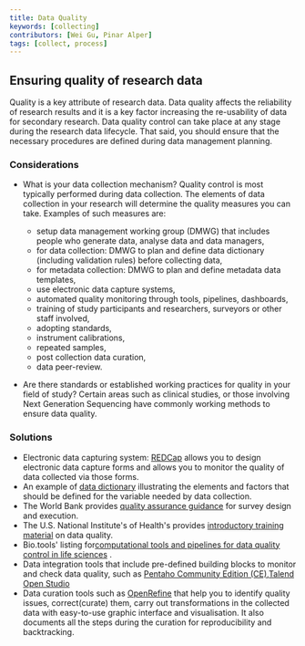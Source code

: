 ```yaml
---
title: Data Quality
keywords: [collecting]
contributors: [Wei Gu, Pinar Alper]
tags: [collect, process]
---
```


## Ensuring quality of research data

Quality is a key attribute of research data. Data quality affects the reliability of research results and it is a key factor increasing the re-usability of data for secondary research. Data quality control can take place at any stage during the research data lifecycle. That said, you should ensure that the necessary procedures are defined during data management planning. 


### Considerations

  * What is your data collection mechanism? Quality control is most typically performed during data collection. The elements of data collection in your research will determine the quality measures you can take.
Examples of such measures are:
      * setup data management working group (DMWG) that includes people who generate data, analyse data and data managers,
      * for data collection: DMWG to plan and define data dictionary (including validation rules) before collecting data,
      * for metadata collection: DMWG to plan and define metadata data templates,
      * use electronic data capture systems,
      * automated quality monitoring through tools, pipelines, dashboards,
      * training of study participants and researchers, surveyors or other staff involved,
      * adopting standards,
      * instrument calibrations, 
      * repeated samples, 
      * post collection data curation, 
      * data peer-review.
  
  * Are there standards or established working practices for quality in your field of study? Certain areas such as clinical studies, or those involving Next Generation Sequencing have commonly working methods to ensure data quality.
  

### Solutions

  * Electronic data capturing system: [REDCap](https://www.project-redcap.org) allows you to design electronic data capture forms and allows you to monitor the quality of data collected via those forms.
  * An example of [data dictionary](https://webdav-r3lab.uni.lu/public/elixir/templates/Data_dictionary_example.xlsx) illustrating the elements and factors that should be defined for the variable needed by data collection.
  * The World Bank provides [quality assurance guidance](https://dimewiki.worldbank.org/wiki/Data_Quality_Assurance_Plan) for survey design and execution.
  * The U.S. National Institute's of Health's provides [introductory training material](https://oir.nih.gov/sites/default/files/uploads/sourcebook/documents/ethical_conduct/data_quality_management-2015_05_15.pdf) on data quality.
  * Bio.tools' listing for[computational tools and pipelines for data quality control in life sciences](https://bio.tools/t?page=1&q=quality&sort=score) .
  * Data integration tools that include pre-defined building blocks to monitor and check data quality, such as [Pentaho Community Edition (CE)](https://wiki.pentaho.com/display/COM/Community+Edition+Downloads?desktop=true&macroName=ul),[Talend Open Studio](https://sourceforge.net/projects/talend-studio/)
  * Data curation tools such as [OpenRefine](https://openrefine.org/) that help you to identify quality issues, correct(curate) them, carry out transformations in the collected data with easy-to-use graphic interface and visualisation. It also documents all the steps during the curation for reproducibility and backtracking. 
